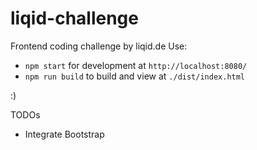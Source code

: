 # liqid-challenge
Frontend coding challenge by liqid.de
Use:
- `npm start` for development at `http://localhost:8080/`
- `npm run build` to build and view at `./dist/index.html`

:)

TODOs
- Integrate Bootstrap

